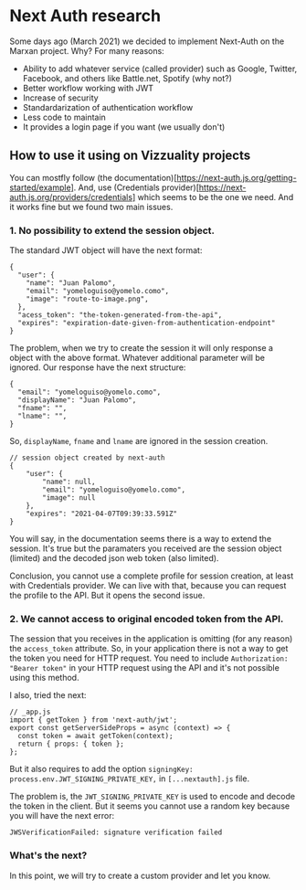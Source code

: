 # Next Auth research

Some days ago (March 2021) we decided to implement Next-Auth on the Marxan project. Why? For many reasons:

* Ability to add whatever service (called provider) such as Google, Twitter, Facebook, and others like Battle.net, Spotify (why not?)
* Better workflow working with JWT
* Increase of security
* Standardarization of authentication workflow
* Less code to maintain
* It provides a login page if you want (we usually don't)

## How to use it using on Vizzuality projects

You can mostfly follow (the documentation)[https://next-auth.js.org/getting-started/example]. And, use (Credentials provider)[https://next-auth.js.org/providers/credentials]
which seems to be the one we need. And it works fine but we found two main issues.

### 1. No possibility to extend the session object.
  
The standard JWT object will have the next format:

```
{
  "user": {
    "name": "Juan Palomo",
    "email": "yomeloguiso@yomelo.como",
    "image": "route-to-image.png",
  },
  "acess_token": "the-token-generated-from-the-api",
  "expires": "expiration-date-given-from-authentication-endpoint"
}
```

The problem, when we try to create the session it will only response a object with the above format. Whatever additional parameter will be ignored.
Our response have the next structure:

```
{
  "email": "yomeloguiso@yomelo.como",
  "displayName": "Juan Palomo",
  "fname": "",
  "lname": "",
}
```

So, `displayName`, `fname` and `lname` are ignored in the session creation.

```
// session object created by next-auth
{
    "user": {
        "name": null,
        "email": "yomeloguiso@yomelo.como",
        "image": null
    },
    "expires": "2021-04-07T09:39:33.591Z"
}
```

You will say, in the documentation seems there is a way to extend the session. It's true but the paramaters you received are the session object (limited) and the decoded json web token (also limited).

Conclusion, you cannot use a complete profile for session creation, at least with Credentials provider. We can live with that, because you can request the profile to the API. But it opens the second issue.


### 2. We cannot access to original encoded token from the API.

The session that you receives in the application is omitting (for any reason) the `access_token` attribute. So, in your application there is not a way to get the token you need for HTTP request.
You need to include `Authorization: "Bearer token"` in your HTTP request using the API and it's not possible using this method.

I also, tried the next:

```
// _app.js
import { getToken } from 'next-auth/jwt';
export const getServerSideProps = async (context) => {
  const token = await getToken(context);
  return { props: { token };
};
```

But it also requires to add the option `signingKey: process.env.JWT_SIGNING_PRIVATE_KEY,` in `[...nextauth].js` file.

The problem is, the `JWT_SIGNING_PRIVATE_KEY` is used to encode and decode the token in the client. But it seems you cannot use a random key because you will 
have the next error:

```
JWSVerificationFailed: signature verification failed
```

### What's the next?

In this point, we will try to create a custom provider and let you know.
